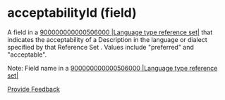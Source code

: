 # acceptabilityId (field)

A field in a [900000000000506000 |Language type reference set|](http://snomed.info/id/900000000000506000) that indicates the acceptability of a Description in the language or dialect specified by that Reference Set . Values include "preferred" and "acceptable".

Note: Field name in a [900000000000506000 |Language type reference set|](http://snomed.info/id/900000000000506000)






<a href="https://docs.google.com/forms/d/e/1FAIpQLScTmbZIf0UEQwYDkY27EEWBkaiYkHSbR0_9DmFrMLXoQLyL7Q/viewform?usp=pp_url&entry.1767247133=Release+File+Specification&entry.670899847=acceptabilityId%20%28field%29" class="button primary">Provide Feedback</a>
